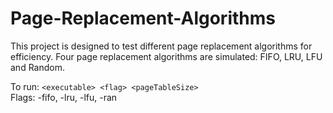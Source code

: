 # Page-Replacement-Algorithms

This project is designed to test different page replacement algorithms for efficiency. Four page replacement algorithms are simulated: FIFO, LRU, LFU and Random.

To run: `<executable> <flag> <pageTableSize>`    
Flags: -fifo, -lru, -lfu, -ran 
